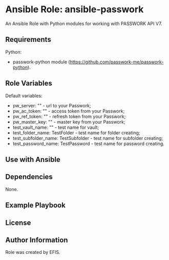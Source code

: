 # Ansible Role: ansible-passwork

An Ansible Role with Python modules for working with PASSWORK API V7.

## Requirements

Python:
- passwork-python module (https://github.com/passwork-me/passwork-python).

## Role Variables

Default variables:
- pw_server: "" - url to your Passwork;
- pw_ac_token: "" - access token from your Passwork;
- pw_ref_token: "" - refresh token from your Passwork;
- pw_master_key: "" - master key from your Passwork;
- test_vault_name: "" - test name for vault;
- test_folder_name: TestFolder - test name for folder creating;
- test_subfolder_name: TestSubfolder - test name for subfolder creating;
- test_password_name: TestPassword - test name for password creating.

## Use with Ansible

## Dependencies

None.

## Example Playbook

## License

## Author Information

Role was created by EFIS.
